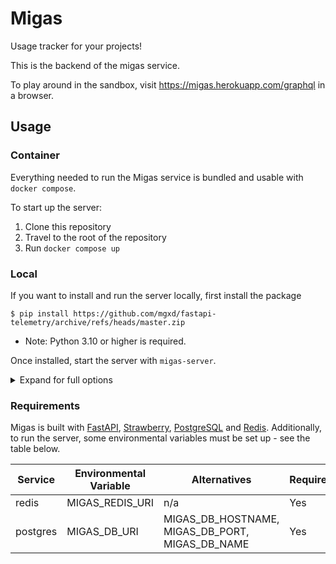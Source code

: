 # Migas

Usage tracker for your projects!

This is the backend of the migas service.

To play around in the sandbox, visit https://migas.herokuapp.com/graphql in a browser.



## Usage

### Container
Everything needed to run the Migas service is bundled and usable with `docker compose`.

To start up the server:
1) Clone this repository
2) Travel to the root of the repository
3) Run `docker compose up`

### Local
If you want to install and run the server locally, first install the package

```
$ pip install https://github.com/mgxd/fastapi-telemetry/archive/refs/heads/master.zip
```

* Note: Python 3.10 or higher is required.

Once installed, start the server with `migas-server`.

<details>
<summary>Expand for full options</summary>

```
usage: migas-server [-h] [--host HOST] [--port PORT] [--workers WORKERS] [--reload] [--proxy-headers]

options:
  -h, --help         show this help message and exit
  --host HOST        hostname
  --port PORT        server port
  --workers WORKERS  worker processes
  --reload           Reload app on change (dev only)
  --proxy-headers    Accept incoming proxy headers
```
</details>

### Requirements

Migas is built with [FastAPI](https://fastapi.tiangolo.com/), [Strawberry](https://strawberry.rocks/), [PostgreSQL](https://www.postgresql.org/) and [Redis](https://redis.com/). Additionally, to run the server, some environmental variables must be set up - see the table below.

| Service | Environmental Variable | Alternatives | Required |
| ------- | ---------------------- | -------------| -------- |
| redis | MIGAS_REDIS_URI | n/a | Yes
| postgres | MIGAS_DB_URI | MIGAS_DB_HOSTNAME, MIGAS_DB_PORT, MIGAS_DB_NAME | Yes
